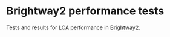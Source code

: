 # Brightway2 performance tests

Tests and results for LCA performance in [Brightway2](https://brightwaylca.org/).
